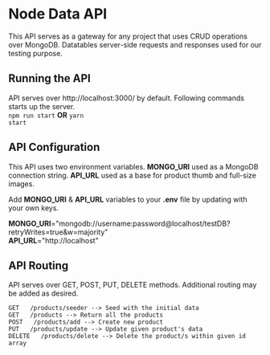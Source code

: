 # Node Data API

This API serves as a gateway for any project that uses CRUD operations over MongoDB. Datatables server-side requests and responses used for our testing purpose.    

## Running the API

API serves over http://localhost:3000/ by default. Following commands starts up the server.   
<code>npm run start</code> **OR** <code>yarn start</code>

## API Configuration

This API uses two environment variables. **MONGO_URI** used as a MongoDB connection string. **API_URL** used as a base for product thumb and full-size images.    

Add **MONGO_URI** & **API_URL** variables to your **.env** file by updating with your own keys.    
    
**MONGO_URI**="mongodb://username:password@localhost/testDB?retryWrites=true&w=majority"   
**API_URL**="http://localhost"    

## API Routing

API serves over GET, POST, PUT, DELETE methods. Additional routing may be added as desired.

    GET   /products/seeder --> Seed with the initial data   
    GET   /products --> Return all the products   
    POST   /products/add --> Create new product   
    PUT   /products/update --> Update given product's data    
    DELETE   /products/delete --> Delete the product/s within given id array 
